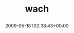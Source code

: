 ---
retweeted: false
source: <a href="http://twitter.com" rel="nofollow">Twitter Web Client</a>
entities:
  hashtags:
  - text: wach
    indices:
    - '0'
    - '5'
  symbols: []
  user_mentions: []
  urls: []
display_text_range:
- '0'
- '5'
favorite_count: '0'
id_str: '1831840656'
truncated: false
retweet_count: '0'
id: '1831840656'
created_at: Mon May 18 02:38:43 +0000 2009
favorited: false
full_text: "#wach"
lang: qht
tags:
- wach
- pesos/twitter
date: '2009-05-18T02:38:43+00:00'
src: https://twitter.com/bascht/status/1831840656
original_url: https://twitter.com/bascht/status/1831840656
type: twitter_tweet
text: "#wach"
title: 'wach

  '

---